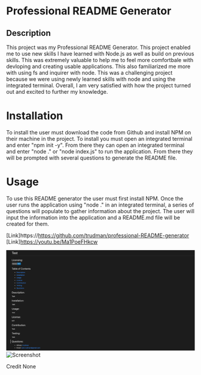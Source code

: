 # Professional README Generator

## Description

This project was my Professional README Generator. This project enabled me to use new skills I have learned with Node.js as well as build on previous skills. This was extremely valuable to help me to feel more comfortbale with devloping and creating usable applications. This also familiarized me more with using fs and inquirer with node. This was a challenging project because we were using newly learned skills with node and using the integrated terminal. Overall, I am very satisfied with how the project turned out and excited to further my knowledge. 

# Installation

To install the user must download the code from Github and install NPM on their machine in the project. To install you must open an integrated terminal and enter "npm init -y".  From there they can open an integrated terminal and enter "node ." or "node index.js" to run the application. From there they will be prompted with several questions to generate the README file. 

# Usage
To use this README generator the user must first install NPM. Once the user runs the application using "node ." in an integrated terminal, a series of questions will populate to gather information about the project. The user will input the information into the application and a README.md file will be created for them. 

[Link]https://https://github.com/trudman/professional-README-generator
[Link]https://youtu.be/Ma1PoeFHkcw

![Screenshot](assets/Screenshot%202023-01-04%20at%206.56.28%20AM.png)
![Screenshot](assets/Professional%20README%20Generator.gif)

Credit
None
